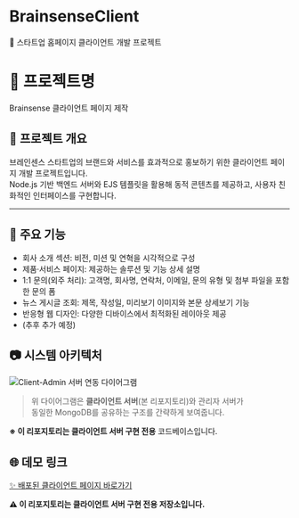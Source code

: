 # BrainsenseClient  
🚀 스타트업 홈페이지 클라이언트 개발 프로젝트

# 🏢 프로젝트명  
Brainsense 클라이언트 페이지 제작

## 📌 프로젝트 개요  
브레인센스 스타트업의 브랜드와 서비스를 효과적으로 홍보하기 위한 클라이언트 페이지 개발 프로젝트입니다.  
Node.js 기반 백엔드 서버와 EJS 템플릿을 활용해 동적 콘텐츠를 제공하고, 사용자 친화적인 인터페이스를 구현합니다.

---

## 🚀 주요 기능  
- 회사 소개 섹션: 비전, 미션 및 연혁을 시각적으로 구성  
- 제품·서비스 페이지: 제공하는 솔루션 및 기능 상세 설명  
- 1:1 문의(외주 처리): 고객명, 회사명, 연락처, 이메일, 문의 유형 및 첨부 파일을 포함한 문의 폼  
- 뉴스 게시글 조회: 제목, 작성일, 미리보기 이미지와 본문 상세보기 기능  
- 반응형 웹 디자인: 다양한 디바이스에서 최적화된 레이아웃 제공  
- (추후 추가 예정)  

## 📷 시스템 아키텍처

![Client-Admin 서버 연동 다이어그램](assets/flow.PNG)

> 위 다이어그램은 **클라이언트 서버**(본 리포지토리)와 관리자 서버가  
> 동일한 MongoDB를 공유하는 구조를 간략하게 보여줍니다.

**※ 이 리포지토리는 클라이언트 서버 구현 전용** 코드베이스입니다.

## 🌐 데모 링크  
[✨ 배포된 클라이언트 페이지 바로가기](https://port-0-brainsense-ma6ncuq4334fb805.sel4.cloudtype.app/home)

**⚠️ 이 리포지토리는 클라이언트 서버 구현 전용 저장소입니다.**
